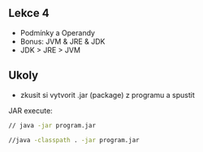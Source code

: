 ## Lekce 4
- Podmínky a Operandy
- Bonus: JVM & JRE & JDK
- JDK > JRE > JVM

## Ukoly
- zkusit si vytvorit .jar (package) z programu a spustit

JAR execute:
```bash
// java -jar program.jar

//java -classpath . -jar program.jar
```

